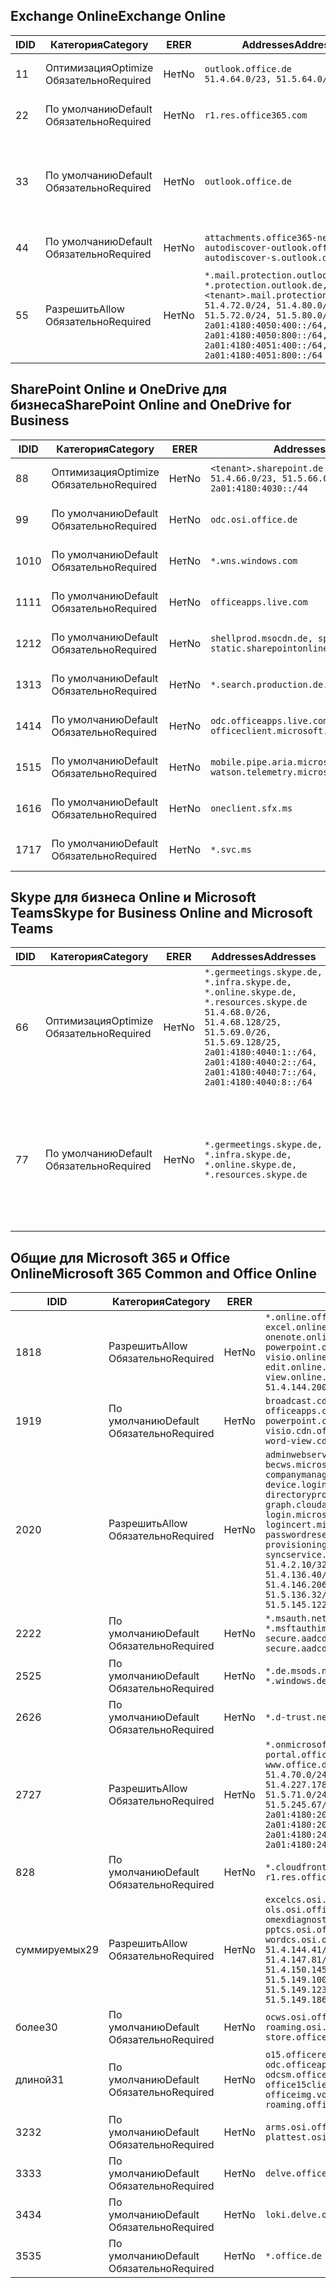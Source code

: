 <!--THIS FILE IS AUTOMATICALLY GENERATED. MANUAL CHANGES WILL BE OVERWRITTEN.-->
<!--Please contact the Office 365 Endpoints team with any questions.-->
<!--Germany endpoints version 2020022800-->
<!--File generated 2020-02-28 11:00:14.7243-->

## <a name="exchange-online"></a><span data-ttu-id="7c876-101">Exchange Online</span><span class="sxs-lookup"><span data-stu-id="7c876-101">Exchange Online</span></span>

<span data-ttu-id="7c876-102">ID</span><span class="sxs-lookup"><span data-stu-id="7c876-102">ID</span></span> | <span data-ttu-id="7c876-103">Категория</span><span class="sxs-lookup"><span data-stu-id="7c876-103">Category</span></span> | <span data-ttu-id="7c876-104">ER</span><span class="sxs-lookup"><span data-stu-id="7c876-104">ER</span></span> | <span data-ttu-id="7c876-105">Addresses</span><span class="sxs-lookup"><span data-stu-id="7c876-105">Addresses</span></span> | <span data-ttu-id="7c876-106">Порты</span><span class="sxs-lookup"><span data-stu-id="7c876-106">Ports</span></span>
-- | -------------------- | -- | ------------------------------------------------------------------------------------------------------------------------------------------------------------------------------------------------------------------------------------------------------------ | -------------------------------
<span data-ttu-id="7c876-107">1</span><span class="sxs-lookup"><span data-stu-id="7c876-107">1</span></span> | <span data-ttu-id="7c876-108">Оптимизация</span><span class="sxs-lookup"><span data-stu-id="7c876-108">Optimize</span></span><BR><span data-ttu-id="7c876-109">Обязательно</span><span class="sxs-lookup"><span data-stu-id="7c876-109">Required</span></span> | <span data-ttu-id="7c876-110">Нет</span><span class="sxs-lookup"><span data-stu-id="7c876-110">No</span></span> | `outlook.office.de`<BR>`51.4.64.0/23, 51.5.64.0/23` | <span data-ttu-id="7c876-111">**TCP:** 443, 80</span><span class="sxs-lookup"><span data-stu-id="7c876-111">**TCP:** 443, 80</span></span>
<span data-ttu-id="7c876-112">2</span><span class="sxs-lookup"><span data-stu-id="7c876-112">2</span></span> | <span data-ttu-id="7c876-113">По умолчанию</span><span class="sxs-lookup"><span data-stu-id="7c876-113">Default</span></span><BR><span data-ttu-id="7c876-114">Обязательно</span><span class="sxs-lookup"><span data-stu-id="7c876-114">Required</span></span> | <span data-ttu-id="7c876-115">Нет</span><span class="sxs-lookup"><span data-stu-id="7c876-115">No</span></span> | `r1.res.office365.com` | <span data-ttu-id="7c876-116">**TCP:** 443, 80</span><span class="sxs-lookup"><span data-stu-id="7c876-116">**TCP:** 443, 80</span></span>
<span data-ttu-id="7c876-117">3</span><span class="sxs-lookup"><span data-stu-id="7c876-117">3</span></span> | <span data-ttu-id="7c876-118">По умолчанию</span><span class="sxs-lookup"><span data-stu-id="7c876-118">Default</span></span><BR><span data-ttu-id="7c876-119">Обязательно</span><span class="sxs-lookup"><span data-stu-id="7c876-119">Required</span></span> | <span data-ttu-id="7c876-120">Нет</span><span class="sxs-lookup"><span data-stu-id="7c876-120">No</span></span> | `outlook.office.de` | <span data-ttu-id="7c876-121">**TCP:** 143, 25, 587, 993, 995</span><span class="sxs-lookup"><span data-stu-id="7c876-121">**TCP:** 143, 25, 587, 993, 995</span></span>
<span data-ttu-id="7c876-122">4</span><span class="sxs-lookup"><span data-stu-id="7c876-122">4</span></span> | <span data-ttu-id="7c876-123">По умолчанию</span><span class="sxs-lookup"><span data-stu-id="7c876-123">Default</span></span><BR><span data-ttu-id="7c876-124">Обязательно</span><span class="sxs-lookup"><span data-stu-id="7c876-124">Required</span></span> | <span data-ttu-id="7c876-125">Нет</span><span class="sxs-lookup"><span data-stu-id="7c876-125">No</span></span> | `attachments.office365-net.de, autodiscover-outlook.office.de, autodiscover-s.outlook.de` | <span data-ttu-id="7c876-126">**TCP:** 443, 80</span><span class="sxs-lookup"><span data-stu-id="7c876-126">**TCP:** 443, 80</span></span>
<span data-ttu-id="7c876-127">5</span><span class="sxs-lookup"><span data-stu-id="7c876-127">5</span></span> | <span data-ttu-id="7c876-128">Разрешить</span><span class="sxs-lookup"><span data-stu-id="7c876-128">Allow</span></span><BR><span data-ttu-id="7c876-129">Обязательно</span><span class="sxs-lookup"><span data-stu-id="7c876-129">Required</span></span> | <span data-ttu-id="7c876-130">Нет</span><span class="sxs-lookup"><span data-stu-id="7c876-130">No</span></span> | `*.mail.protection.outlook.de, *.protection.outlook.de, <tenant>.mail.protection.outlook.de`<BR>`51.4.72.0/24, 51.4.80.0/27, 51.5.72.0/24, 51.5.80.0/27, 2a01:4180:4050:400::/64, 2a01:4180:4050:800::/64, 2a01:4180:4051:400::/64, 2a01:4180:4051:800::/64` | <span data-ttu-id="7c876-131">**TCP:** 25, 443</span><span class="sxs-lookup"><span data-stu-id="7c876-131">**TCP:** 25, 443</span></span>

## <a name="sharepoint-online-and-onedrive-for-business"></a><span data-ttu-id="7c876-132">SharePoint Online и OneDrive для бизнеса</span><span class="sxs-lookup"><span data-stu-id="7c876-132">SharePoint Online and OneDrive for Business</span></span>

<span data-ttu-id="7c876-133">ID</span><span class="sxs-lookup"><span data-stu-id="7c876-133">ID</span></span> | <span data-ttu-id="7c876-134">Категория</span><span class="sxs-lookup"><span data-stu-id="7c876-134">Category</span></span> | <span data-ttu-id="7c876-135">ER</span><span class="sxs-lookup"><span data-stu-id="7c876-135">ER</span></span> | <span data-ttu-id="7c876-136">Addresses</span><span class="sxs-lookup"><span data-stu-id="7c876-136">Addresses</span></span> | <span data-ttu-id="7c876-137">Порты</span><span class="sxs-lookup"><span data-stu-id="7c876-137">Ports</span></span>
-- | -------------------- | -- | ------------------------------------------------------------------------------ | ----------------
<span data-ttu-id="7c876-138">8</span><span class="sxs-lookup"><span data-stu-id="7c876-138">8</span></span> | <span data-ttu-id="7c876-139">Оптимизация</span><span class="sxs-lookup"><span data-stu-id="7c876-139">Optimize</span></span><BR><span data-ttu-id="7c876-140">Обязательно</span><span class="sxs-lookup"><span data-stu-id="7c876-140">Required</span></span> | <span data-ttu-id="7c876-141">Нет</span><span class="sxs-lookup"><span data-stu-id="7c876-141">No</span></span> | `<tenant>.sharepoint.de`<BR>`51.4.66.0/23, 51.5.66.0/23, 2a01:4180:4030::/44` | <span data-ttu-id="7c876-142">**TCP:** 443, 80</span><span class="sxs-lookup"><span data-stu-id="7c876-142">**TCP:** 443, 80</span></span>
<span data-ttu-id="7c876-143">9</span><span class="sxs-lookup"><span data-stu-id="7c876-143">9</span></span> | <span data-ttu-id="7c876-144">По умолчанию</span><span class="sxs-lookup"><span data-stu-id="7c876-144">Default</span></span><BR><span data-ttu-id="7c876-145">Обязательно</span><span class="sxs-lookup"><span data-stu-id="7c876-145">Required</span></span> | <span data-ttu-id="7c876-146">Нет</span><span class="sxs-lookup"><span data-stu-id="7c876-146">No</span></span> | `odc.osi.office.de` | <span data-ttu-id="7c876-147">**TCP:** 443, 80</span><span class="sxs-lookup"><span data-stu-id="7c876-147">**TCP:** 443, 80</span></span>
<span data-ttu-id="7c876-148">10</span><span class="sxs-lookup"><span data-stu-id="7c876-148">10</span></span> | <span data-ttu-id="7c876-149">По умолчанию</span><span class="sxs-lookup"><span data-stu-id="7c876-149">Default</span></span><BR><span data-ttu-id="7c876-150">Обязательно</span><span class="sxs-lookup"><span data-stu-id="7c876-150">Required</span></span> | <span data-ttu-id="7c876-151">Нет</span><span class="sxs-lookup"><span data-stu-id="7c876-151">No</span></span> | `*.wns.windows.com` | <span data-ttu-id="7c876-152">**TCP:** 443, 80</span><span class="sxs-lookup"><span data-stu-id="7c876-152">**TCP:** 443, 80</span></span>
<span data-ttu-id="7c876-153">11</span><span class="sxs-lookup"><span data-stu-id="7c876-153">11</span></span> | <span data-ttu-id="7c876-154">По умолчанию</span><span class="sxs-lookup"><span data-stu-id="7c876-154">Default</span></span><BR><span data-ttu-id="7c876-155">Обязательно</span><span class="sxs-lookup"><span data-stu-id="7c876-155">Required</span></span> | <span data-ttu-id="7c876-156">Нет</span><span class="sxs-lookup"><span data-stu-id="7c876-156">No</span></span> | `officeapps.live.com` | <span data-ttu-id="7c876-157">**TCP:** 443, 80</span><span class="sxs-lookup"><span data-stu-id="7c876-157">**TCP:** 443, 80</span></span>
<span data-ttu-id="7c876-158">12</span><span class="sxs-lookup"><span data-stu-id="7c876-158">12</span></span> | <span data-ttu-id="7c876-159">По умолчанию</span><span class="sxs-lookup"><span data-stu-id="7c876-159">Default</span></span><BR><span data-ttu-id="7c876-160">Обязательно</span><span class="sxs-lookup"><span data-stu-id="7c876-160">Required</span></span> | <span data-ttu-id="7c876-161">Нет</span><span class="sxs-lookup"><span data-stu-id="7c876-161">No</span></span> | `shellprod.msocdn.de, spoprod-a.akamaihd.net, static.sharepointonline.com` | <span data-ttu-id="7c876-162">**TCP:** 443, 80</span><span class="sxs-lookup"><span data-stu-id="7c876-162">**TCP:** 443, 80</span></span>
<span data-ttu-id="7c876-163">13</span><span class="sxs-lookup"><span data-stu-id="7c876-163">13</span></span> | <span data-ttu-id="7c876-164">По умолчанию</span><span class="sxs-lookup"><span data-stu-id="7c876-164">Default</span></span><BR><span data-ttu-id="7c876-165">Обязательно</span><span class="sxs-lookup"><span data-stu-id="7c876-165">Required</span></span> | <span data-ttu-id="7c876-166">Нет</span><span class="sxs-lookup"><span data-stu-id="7c876-166">No</span></span> | `*.search.production.de.azuretrafficmanager.de` | <span data-ttu-id="7c876-167">**TCP:** 443</span><span class="sxs-lookup"><span data-stu-id="7c876-167">**TCP:** 443</span></span>
<span data-ttu-id="7c876-168">14</span><span class="sxs-lookup"><span data-stu-id="7c876-168">14</span></span> | <span data-ttu-id="7c876-169">По умолчанию</span><span class="sxs-lookup"><span data-stu-id="7c876-169">Default</span></span><BR><span data-ttu-id="7c876-170">Обязательно</span><span class="sxs-lookup"><span data-stu-id="7c876-170">Required</span></span> | <span data-ttu-id="7c876-171">Нет</span><span class="sxs-lookup"><span data-stu-id="7c876-171">No</span></span> | `odc.officeapps.live.com, officeclient.microsoft.com` | <span data-ttu-id="7c876-172">**TCP:** 443, 80</span><span class="sxs-lookup"><span data-stu-id="7c876-172">**TCP:** 443, 80</span></span>
<span data-ttu-id="7c876-173">15</span><span class="sxs-lookup"><span data-stu-id="7c876-173">15</span></span> | <span data-ttu-id="7c876-174">По умолчанию</span><span class="sxs-lookup"><span data-stu-id="7c876-174">Default</span></span><BR><span data-ttu-id="7c876-175">Обязательно</span><span class="sxs-lookup"><span data-stu-id="7c876-175">Required</span></span> | <span data-ttu-id="7c876-176">Нет</span><span class="sxs-lookup"><span data-stu-id="7c876-176">No</span></span> | `mobile.pipe.aria.microsoft.com, ssw.live.com, watson.telemetry.microsoft.com` | <span data-ttu-id="7c876-177">**TCP:** 443, 80</span><span class="sxs-lookup"><span data-stu-id="7c876-177">**TCP:** 443, 80</span></span>
<span data-ttu-id="7c876-178">16</span><span class="sxs-lookup"><span data-stu-id="7c876-178">16</span></span> | <span data-ttu-id="7c876-179">По умолчанию</span><span class="sxs-lookup"><span data-stu-id="7c876-179">Default</span></span><BR><span data-ttu-id="7c876-180">Обязательно</span><span class="sxs-lookup"><span data-stu-id="7c876-180">Required</span></span> | <span data-ttu-id="7c876-181">Нет</span><span class="sxs-lookup"><span data-stu-id="7c876-181">No</span></span> | `oneclient.sfx.ms` | <span data-ttu-id="7c876-182">**TCP:** 443, 80</span><span class="sxs-lookup"><span data-stu-id="7c876-182">**TCP:** 443, 80</span></span>
<span data-ttu-id="7c876-183">17</span><span class="sxs-lookup"><span data-stu-id="7c876-183">17</span></span> | <span data-ttu-id="7c876-184">По умолчанию</span><span class="sxs-lookup"><span data-stu-id="7c876-184">Default</span></span><BR><span data-ttu-id="7c876-185">Обязательно</span><span class="sxs-lookup"><span data-stu-id="7c876-185">Required</span></span> | <span data-ttu-id="7c876-186">Нет</span><span class="sxs-lookup"><span data-stu-id="7c876-186">No</span></span> | `*.svc.ms` | <span data-ttu-id="7c876-187">**TCP:** 443, 80</span><span class="sxs-lookup"><span data-stu-id="7c876-187">**TCP:** 443, 80</span></span>

## <a name="skype-for-business-online-and-microsoft-teams"></a><span data-ttu-id="7c876-188">Skype для бизнеса Online и Microsoft Teams</span><span class="sxs-lookup"><span data-stu-id="7c876-188">Skype for Business Online and Microsoft Teams</span></span>

<span data-ttu-id="7c876-189">ID</span><span class="sxs-lookup"><span data-stu-id="7c876-189">ID</span></span> | <span data-ttu-id="7c876-190">Категория</span><span class="sxs-lookup"><span data-stu-id="7c876-190">Category</span></span> | <span data-ttu-id="7c876-191">ER</span><span class="sxs-lookup"><span data-stu-id="7c876-191">ER</span></span> | <span data-ttu-id="7c876-192">Addresses</span><span class="sxs-lookup"><span data-stu-id="7c876-192">Addresses</span></span> | <span data-ttu-id="7c876-193">Порты</span><span class="sxs-lookup"><span data-stu-id="7c876-193">Ports</span></span>
-- | -------------------- | -- | ----------------------------------------------------------------------------------------------------------------------------------------------------------------------------------------------------------------------------------------------- | --------------------------------------------------
<span data-ttu-id="7c876-194">6</span><span class="sxs-lookup"><span data-stu-id="7c876-194">6</span></span> | <span data-ttu-id="7c876-195">Оптимизация</span><span class="sxs-lookup"><span data-stu-id="7c876-195">Optimize</span></span><BR><span data-ttu-id="7c876-196">Обязательно</span><span class="sxs-lookup"><span data-stu-id="7c876-196">Required</span></span> | <span data-ttu-id="7c876-197">Нет</span><span class="sxs-lookup"><span data-stu-id="7c876-197">No</span></span> | `*.germeetings.skype.de, *.infra.skype.de, *.online.skype.de, *.resources.skype.de`<BR>`51.4.68.0/26, 51.4.68.128/25, 51.5.69.0/26, 51.5.69.128/25, 2a01:4180:4040:1::/64, 2a01:4180:4040:2::/64, 2a01:4180:4040:7::/64, 2a01:4180:4040:8::/64` | <span data-ttu-id="7c876-198">**TCP:** 443, 80</span><span class="sxs-lookup"><span data-stu-id="7c876-198">**TCP:** 443, 80</span></span><BR><span data-ttu-id="7c876-199">**UDP:** 3478</span><span class="sxs-lookup"><span data-stu-id="7c876-199">**UDP:** 3478</span></span>
<span data-ttu-id="7c876-200">7</span><span class="sxs-lookup"><span data-stu-id="7c876-200">7</span></span> | <span data-ttu-id="7c876-201">По умолчанию</span><span class="sxs-lookup"><span data-stu-id="7c876-201">Default</span></span><BR><span data-ttu-id="7c876-202">Обязательно</span><span class="sxs-lookup"><span data-stu-id="7c876-202">Required</span></span> | <span data-ttu-id="7c876-203">Нет</span><span class="sxs-lookup"><span data-stu-id="7c876-203">No</span></span> | `*.germeetings.skype.de, *.infra.skype.de, *.online.skype.de, *.resources.skype.de` | <span data-ttu-id="7c876-204">**TCP:** 5061, 50000–59999</span><span class="sxs-lookup"><span data-stu-id="7c876-204">**TCP:** 5061, 50000-59999</span></span><BR><span data-ttu-id="7c876-205">**UDP:** 50000–59999</span><span class="sxs-lookup"><span data-stu-id="7c876-205">**UDP:** 50000-59999</span></span>

## <a name="microsoft-365-common-and-office-online"></a><span data-ttu-id="7c876-206">Общие для Microsoft 365 и Office Online</span><span class="sxs-lookup"><span data-stu-id="7c876-206">Microsoft 365 Common and Office Online</span></span>

<span data-ttu-id="7c876-207">ID</span><span class="sxs-lookup"><span data-stu-id="7c876-207">ID</span></span> | <span data-ttu-id="7c876-208">Категория</span><span class="sxs-lookup"><span data-stu-id="7c876-208">Category</span></span> | <span data-ttu-id="7c876-209">ER</span><span class="sxs-lookup"><span data-stu-id="7c876-209">ER</span></span> | <span data-ttu-id="7c876-210">Addresses</span><span class="sxs-lookup"><span data-stu-id="7c876-210">Addresses</span></span> | <span data-ttu-id="7c876-211">Порты</span><span class="sxs-lookup"><span data-stu-id="7c876-211">Ports</span></span>
-- | ------------------- | -- | -------------------------------------------------------------------------------------------------------------------------------------------------------------------------------------------------------------------------------------------------------------------------------------------------------------------------------------------------------------------------------------------------------------------------------------------------------------------------------------------------------------------------------------------------------------------------------------------------------------------------- | ----------------
<span data-ttu-id="7c876-212">18</span><span class="sxs-lookup"><span data-stu-id="7c876-212">18</span></span> | <span data-ttu-id="7c876-213">Разрешить</span><span class="sxs-lookup"><span data-stu-id="7c876-213">Allow</span></span><BR><span data-ttu-id="7c876-214">Обязательно</span><span class="sxs-lookup"><span data-stu-id="7c876-214">Required</span></span> | <span data-ttu-id="7c876-215">Нет</span><span class="sxs-lookup"><span data-stu-id="7c876-215">No</span></span> | `*.online.office.de, broadcast.online.office.de, excel.online.office.de, onenote.online.office.de, powerpoint.online.office.de, visio.online.office.de, word-edit.online.office.de, word-view.online.office.de`<BR>`51.4.144.200/32, 51.5.149.3/32, 51.18.16.0/23` | <span data-ttu-id="7c876-216">**TCP:** 443</span><span class="sxs-lookup"><span data-stu-id="7c876-216">**TCP:** 443</span></span>
<span data-ttu-id="7c876-217">19</span><span class="sxs-lookup"><span data-stu-id="7c876-217">19</span></span> | <span data-ttu-id="7c876-218">По умолчанию</span><span class="sxs-lookup"><span data-stu-id="7c876-218">Default</span></span><BR><span data-ttu-id="7c876-219">Обязательно</span><span class="sxs-lookup"><span data-stu-id="7c876-219">Required</span></span> | <span data-ttu-id="7c876-220">Нет</span><span class="sxs-lookup"><span data-stu-id="7c876-220">No</span></span> | `broadcast.cdn.office.de, excel.cdn.office.de, officeapps.cdn.office.de, onenote.cdn.office.de, powerpoint.cdn.office.de, view.cdn.office.de, visio.cdn.office.de, word-edit.cdn.office.de, word-view.cdn.office.de` | <span data-ttu-id="7c876-221">**TCP:** 443</span><span class="sxs-lookup"><span data-stu-id="7c876-221">**TCP:** 443</span></span>
<span data-ttu-id="7c876-222">20</span><span class="sxs-lookup"><span data-stu-id="7c876-222">20</span></span> | <span data-ttu-id="7c876-223">Разрешить</span><span class="sxs-lookup"><span data-stu-id="7c876-223">Allow</span></span><BR><span data-ttu-id="7c876-224">Обязательно</span><span class="sxs-lookup"><span data-stu-id="7c876-224">Required</span></span> | <span data-ttu-id="7c876-225">Нет</span><span class="sxs-lookup"><span data-stu-id="7c876-225">No</span></span> | `adminwebservice.microsoftonline.de, becws.microsoftonline.de, companymanager.microsoftonline.de, device.login.microsoftonline.de, directoryprovisioning.cloudapi.de, graph.cloudapi.de, graph.microsoft.de, login.microsoftonline.de, logincert.microsoftonline.de, pas.cloudapi.de, passwordreset.activedirectory.microsoftazure.de, provisioningapi.microsoftonline.de, syncservice.microsoftonline.de`<BR>`51.4.2.10/32, 51.4.71.61/32, 51.4.136.38/31, 51.4.136.40/31, 51.4.136.42/32, 51.4.146.38/32, 51.4.146.206/32, 51.5.16.7/32, 51.5.71.22/32, 51.5.136.32/30, 51.5.136.36/32, 51.5.145.29/32, 51.5.145.122/32` | <span data-ttu-id="7c876-226">**TCP:** 443, 80</span><span class="sxs-lookup"><span data-stu-id="7c876-226">**TCP:** 443, 80</span></span>
<span data-ttu-id="7c876-227">22</span><span class="sxs-lookup"><span data-stu-id="7c876-227">22</span></span> | <span data-ttu-id="7c876-228">По умолчанию</span><span class="sxs-lookup"><span data-stu-id="7c876-228">Default</span></span><BR><span data-ttu-id="7c876-229">Обязательно</span><span class="sxs-lookup"><span data-stu-id="7c876-229">Required</span></span> | <span data-ttu-id="7c876-230">Нет</span><span class="sxs-lookup"><span data-stu-id="7c876-230">No</span></span> | `*.msauth.net, *.msauthimages.de, *.msftauth.net, *.msftauthimages.de, secure.aadcdn.microsoftonline-p.com, secure.aadcdn.microsoftonline-p.de` | <span data-ttu-id="7c876-231">**TCP:** 443, 80</span><span class="sxs-lookup"><span data-stu-id="7c876-231">**TCP:** 443, 80</span></span>
<span data-ttu-id="7c876-232">25</span><span class="sxs-lookup"><span data-stu-id="7c876-232">25</span></span> | <span data-ttu-id="7c876-233">По умолчанию</span><span class="sxs-lookup"><span data-stu-id="7c876-233">Default</span></span><BR><span data-ttu-id="7c876-234">Обязательно</span><span class="sxs-lookup"><span data-stu-id="7c876-234">Required</span></span> | <span data-ttu-id="7c876-235">Нет</span><span class="sxs-lookup"><span data-stu-id="7c876-235">No</span></span> | `*.de.msods.nsatc.net, *.office.de.akadns.net, *.windows.de.nsatc.net, officehome.msocdn.de` | <span data-ttu-id="7c876-236">**TCP:** 443, 80</span><span class="sxs-lookup"><span data-stu-id="7c876-236">**TCP:** 443, 80</span></span>
<span data-ttu-id="7c876-237">26</span><span class="sxs-lookup"><span data-stu-id="7c876-237">26</span></span> | <span data-ttu-id="7c876-238">По умолчанию</span><span class="sxs-lookup"><span data-stu-id="7c876-238">Default</span></span><BR><span data-ttu-id="7c876-239">Обязательно</span><span class="sxs-lookup"><span data-stu-id="7c876-239">Required</span></span> | <span data-ttu-id="7c876-240">Нет</span><span class="sxs-lookup"><span data-stu-id="7c876-240">No</span></span> | `*.d-trust.net` | <span data-ttu-id="7c876-241">**TCP:** 443, 80</span><span class="sxs-lookup"><span data-stu-id="7c876-241">**TCP:** 443, 80</span></span>
<span data-ttu-id="7c876-242">27</span><span class="sxs-lookup"><span data-stu-id="7c876-242">27</span></span> | <span data-ttu-id="7c876-243">Разрешить</span><span class="sxs-lookup"><span data-stu-id="7c876-243">Allow</span></span><BR><span data-ttu-id="7c876-244">Обязательно</span><span class="sxs-lookup"><span data-stu-id="7c876-244">Required</span></span> | <span data-ttu-id="7c876-245">Нет</span><span class="sxs-lookup"><span data-stu-id="7c876-245">No</span></span> | `*.onmicrosoft.de, *.osi.office.de, office.de, portal.office.de, webshell.suite.office.de, www.office.de`<BR>`51.4.70.0/24, 51.4.71.0/24, 51.4.226.115/32, 51.4.227.178/32, 51.4.230.178/32, 51.5.70.0/24, 51.5.71.0/24, 51.5.147.48/32, 51.5.242.163/32, 51.5.245.67/32, 2a01:4180:2001::2/128, 2a01:4180:2001::92/128, 2a01:4180:2001::234/128, 2a01:4180:2001::3b8/128, 2a01:4180:2401::5/128, 2a01:4180:2401::11f/128, 2a01:4180:2401::33b/128, 2a01:4180:2401::55b/128` | <span data-ttu-id="7c876-246">**TCP:** 443, 80</span><span class="sxs-lookup"><span data-stu-id="7c876-246">**TCP:** 443, 80</span></span>
<span data-ttu-id="7c876-247">8</span><span class="sxs-lookup"><span data-stu-id="7c876-247">28</span></span> | <span data-ttu-id="7c876-248">По умолчанию</span><span class="sxs-lookup"><span data-stu-id="7c876-248">Default</span></span><BR><span data-ttu-id="7c876-249">Обязательно</span><span class="sxs-lookup"><span data-stu-id="7c876-249">Required</span></span> | <span data-ttu-id="7c876-250">Нет</span><span class="sxs-lookup"><span data-stu-id="7c876-250">No</span></span> | `*.cloudfront.net, prod.msocdn.de, r1.res.office365.com, shellprod.msocdn.de` | <span data-ttu-id="7c876-251">**TCP:** 443, 80</span><span class="sxs-lookup"><span data-stu-id="7c876-251">**TCP:** 443, 80</span></span>
<span data-ttu-id="7c876-252">суммируемых</span><span class="sxs-lookup"><span data-stu-id="7c876-252">29</span></span> | <span data-ttu-id="7c876-253">Разрешить</span><span class="sxs-lookup"><span data-stu-id="7c876-253">Allow</span></span><BR><span data-ttu-id="7c876-254">Обязательно</span><span class="sxs-lookup"><span data-stu-id="7c876-254">Required</span></span> | <span data-ttu-id="7c876-255">Нет</span><span class="sxs-lookup"><span data-stu-id="7c876-255">No</span></span> | `excelcs.osi.office.de, excelps.osi.office.de, ols.osi.office.de, omexdiagnostics.osi.office.de, pptcs.osi.office.de, pptps.osi.office.de, wordcs.osi.office.de, wordps.osi.office.de`<BR>`51.4.144.41/32, 51.4.144.174/32, 51.4.145.38/32, 51.4.147.81/32, 51.4.147.233/32, 51.4.148.12/32, 51.4.150.145/32, 51.5.147.242/32, 51.5.149.100/32, 51.5.149.119/32, 51.5.149.123/32, 51.5.149.180/32, 51.5.149.186/32, 51.18.0.0/21` | <span data-ttu-id="7c876-256">**TCP:** 443, 80</span><span class="sxs-lookup"><span data-stu-id="7c876-256">**TCP:** 443, 80</span></span>
<span data-ttu-id="7c876-257">более</span><span class="sxs-lookup"><span data-stu-id="7c876-257">30</span></span> | <span data-ttu-id="7c876-258">По умолчанию</span><span class="sxs-lookup"><span data-stu-id="7c876-258">Default</span></span><BR><span data-ttu-id="7c876-259">Обязательно</span><span class="sxs-lookup"><span data-stu-id="7c876-259">Required</span></span> | <span data-ttu-id="7c876-260">Нет</span><span class="sxs-lookup"><span data-stu-id="7c876-260">No</span></span> | `ocws.osi.office.de, odc.osi.office.de, roaming.osi.office.de, sharepoint.de, store.office.de` | <span data-ttu-id="7c876-261">**TCP:** 443, 80</span><span class="sxs-lookup"><span data-stu-id="7c876-261">**TCP:** 443, 80</span></span>
<span data-ttu-id="7c876-262">длиной</span><span class="sxs-lookup"><span data-stu-id="7c876-262">31</span></span> | <span data-ttu-id="7c876-263">По умолчанию</span><span class="sxs-lookup"><span data-stu-id="7c876-263">Default</span></span><BR><span data-ttu-id="7c876-264">Обязательно</span><span class="sxs-lookup"><span data-stu-id="7c876-264">Required</span></span> | <span data-ttu-id="7c876-265">Нет</span><span class="sxs-lookup"><span data-stu-id="7c876-265">No</span></span> | `o15.officeredir.microsoft.com, odc.officeapps.live.com, odcsm.officeapps.live.com, office.microsoft.com, office15client.microsoft.com, officeimg.vo.msecnd.net, roaming.officeapps.live.com` | <span data-ttu-id="7c876-266">**TCP:** 443, 80</span><span class="sxs-lookup"><span data-stu-id="7c876-266">**TCP:** 443, 80</span></span>
<span data-ttu-id="7c876-267">32</span><span class="sxs-lookup"><span data-stu-id="7c876-267">32</span></span> | <span data-ttu-id="7c876-268">По умолчанию</span><span class="sxs-lookup"><span data-stu-id="7c876-268">Default</span></span><BR><span data-ttu-id="7c876-269">Обязательно</span><span class="sxs-lookup"><span data-stu-id="7c876-269">Required</span></span> | <span data-ttu-id="7c876-270">Нет</span><span class="sxs-lookup"><span data-stu-id="7c876-270">No</span></span> | `arms.osi.office.de, manage.osi.office.de, plattest.osi.office.de` | <span data-ttu-id="7c876-271">**TCP:** 443, 80</span><span class="sxs-lookup"><span data-stu-id="7c876-271">**TCP:** 443, 80</span></span>
<span data-ttu-id="7c876-272">33</span><span class="sxs-lookup"><span data-stu-id="7c876-272">33</span></span> | <span data-ttu-id="7c876-273">По умолчанию</span><span class="sxs-lookup"><span data-stu-id="7c876-273">Default</span></span><BR><span data-ttu-id="7c876-274">Обязательно</span><span class="sxs-lookup"><span data-stu-id="7c876-274">Required</span></span> | <span data-ttu-id="7c876-275">Нет</span><span class="sxs-lookup"><span data-stu-id="7c876-275">No</span></span> | `delve.office.de, res.delve.office.com` | <span data-ttu-id="7c876-276">**TCP:** 443</span><span class="sxs-lookup"><span data-stu-id="7c876-276">**TCP:** 443</span></span>
<span data-ttu-id="7c876-277">34</span><span class="sxs-lookup"><span data-stu-id="7c876-277">34</span></span> | <span data-ttu-id="7c876-278">По умолчанию</span><span class="sxs-lookup"><span data-stu-id="7c876-278">Default</span></span><BR><span data-ttu-id="7c876-279">Обязательно</span><span class="sxs-lookup"><span data-stu-id="7c876-279">Required</span></span> | <span data-ttu-id="7c876-280">Нет</span><span class="sxs-lookup"><span data-stu-id="7c876-280">No</span></span> | `loki.delve.office.de, lpcres.delve.office.com` | <span data-ttu-id="7c876-281">**TCP:** 443</span><span class="sxs-lookup"><span data-stu-id="7c876-281">**TCP:** 443</span></span>
<span data-ttu-id="7c876-282">35</span><span class="sxs-lookup"><span data-stu-id="7c876-282">35</span></span> | <span data-ttu-id="7c876-283">По умолчанию</span><span class="sxs-lookup"><span data-stu-id="7c876-283">Default</span></span><BR><span data-ttu-id="7c876-284">Обязательно</span><span class="sxs-lookup"><span data-stu-id="7c876-284">Required</span></span> | <span data-ttu-id="7c876-285">Нет</span><span class="sxs-lookup"><span data-stu-id="7c876-285">No</span></span> | `*.office.de` | <span data-ttu-id="7c876-286">**TCP:** 443, 80</span><span class="sxs-lookup"><span data-stu-id="7c876-286">**TCP:** 443, 80</span></span>
